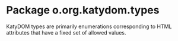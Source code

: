 # Package o.org.katydom.types

KatyDOM types are primarily enumerations corresponding to HTML attributes that have a fixed set of allowed values.


